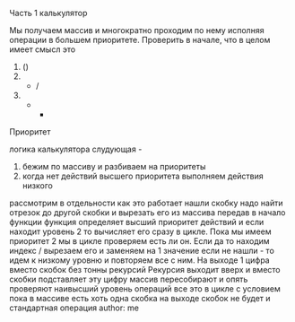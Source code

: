 Часть 1 калькулятор

Мы получаем массив и многократно проходим по нему исполняя операции в большем приоритете.
Проверить в начале, что в целом имеет смысл это
1) ()
2) * /
3) + -
Приоритет

логика калькулятора слудующая -
1) бежим по массиву и разбиваем на приоритеты
2) когда нет действий высшего приоритета выполняем действия низкого

рассмотрим в отдельности как это работает
нашли скобку
надо найти отрезок до другой скобки и вырезать его из массива передав в начало функции
функция определяет высший приоритет действий и если находит уровень 2 то вычисляет его сразу в цикле.
Пока мы имеем приоритет 2 мы в цикле проверяем есть ли он. Если да то находим индекс / вырезаем его и заменяем на 1 значение
если не нашли - то идем к низкому уровню и повторяем все с ним.
На выходе 1 цифра вместо скобок без тонны рекурсий
Рекурсия выходит вверх и вместо скобки подставляет эту цифру массив пересобирают и опять проверяют наивысший уровень операций
все это в цикле с условием пока в массиве есть хоть одна скобка
на выходе скобок не будет и стандартная операция
author: me